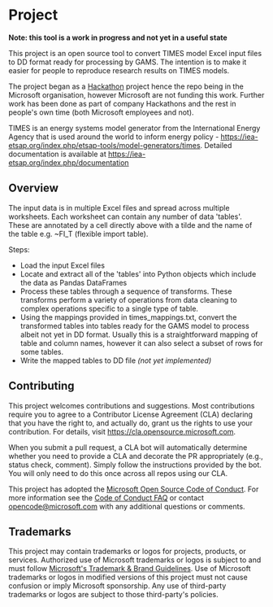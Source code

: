 # Project

**Note: this tool is a work in progress and not yet in a useful state**

This project is an open source tool to convert TIMES model Excel input files to DD format ready for processing by GAMS.  The intention is to make it easier for people to reproduce research results on TIMES models.

The project began as a [Hackathon](https://news.microsoft.com/life/hackathon/) project hence the repo being in the Microsoft organisation, however Microsoft are not funding this work. Further work has been done as part of company Hackathons and the rest in people's own time (both Microsoft employees and not).

TIMES is an energy systems model generator from the International Energy Agency that is used around the world to inform energy policy - https://iea-etsap.org/index.php/etsap-tools/model-generators/times. Detailed documentation is available at https://iea-etsap.org/index.php/documentation

## Overview

The input data is in multiple Excel files and spread across multiple worksheets. Each worksheet can contain any number of data 'tables'. These are annotated by a cell directly above with a tilde and the name of the table e.g. ~FI_T (flexible import table).

Steps:
- Load the input Excel files
- Locate and extract all of the 'tables' into Python objects which include the data as Pandas DataFrames
- Process these tables through a sequence of transforms. These transforms perform a variety of operations from data cleaning to complex operations specific to a single type of table.
- Using the mappings provided in times_mappings.txt, convert the transformed tables into tables ready for the GAMS model to process albeit not yet in DD format. Usually this is a straightforward mapping of table and column names, however it can also select a subset of rows for some tables.
- Write the mapped tables to DD file *(not yet implemented)*

## Contributing

This project welcomes contributions and suggestions.  Most contributions require you to agree to a
Contributor License Agreement (CLA) declaring that you have the right to, and actually do, grant us
the rights to use your contribution. For details, visit https://cla.opensource.microsoft.com.

When you submit a pull request, a CLA bot will automatically determine whether you need to provide
a CLA and decorate the PR appropriately (e.g., status check, comment). Simply follow the instructions
provided by the bot. You will only need to do this once across all repos using our CLA.

This project has adopted the [Microsoft Open Source Code of Conduct](https://opensource.microsoft.com/codeofconduct/).
For more information see the [Code of Conduct FAQ](https://opensource.microsoft.com/codeofconduct/faq/) or
contact [opencode@microsoft.com](mailto:opencode@microsoft.com) with any additional questions or comments.

## Trademarks

This project may contain trademarks or logos for projects, products, or services. Authorized use of Microsoft 
trademarks or logos is subject to and must follow 
[Microsoft's Trademark & Brand Guidelines](https://www.microsoft.com/en-us/legal/intellectualproperty/trademarks/usage/general).
Use of Microsoft trademarks or logos in modified versions of this project must not cause confusion or imply Microsoft sponsorship.
Any use of third-party trademarks or logos are subject to those third-party's policies.
